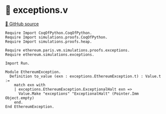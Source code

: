 # 🐓 exceptions.v

[🐙 GitHub source](https://github.com/formal-land/coq-of-python/tree/main/CoqOfPython/ethereum/simulations/proofs/exceptions.v)

```coq
Require Import CoqOfPython.CoqOfPython.
Require Import simulations.proofs.CoqOfPython.
Require Import simulations.proofs.heap.

Require ethereum.paris.vm.simulations.proofs.exceptions.
Require ethereum.simulations.exceptions.

Import Run.

Module EthereumException.
  Definition to_value (exn : exceptions.EthereumException.t) : Value.t :=
    match exn with
    | exceptions.EthereumException.ExceptionalHalt exn =>
      Value.Make "exceptions" "ExceptionalHalt" (Pointer.Imm Object.empty)
    end.
End EthereumException.
```
